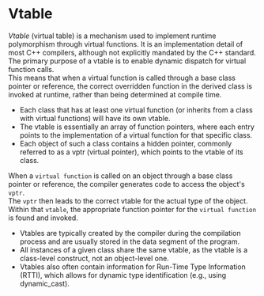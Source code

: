 Vtable
=======
  
*Vtable* (virtual table) is a mechanism used to implement runtime polymorphism through virtual functions. It is an implementation detail of most C++ compilers, although not explicitly mandated by the C++ standard.  
The primary purpose of a vtable is to enable dynamic dispatch for virtual function calls.  
This means that when a virtual function is called through a base class pointer or reference, the correct overridden function in the derived class is invoked at runtime, rather than being determined at compile time.  
  
- Each class that has at least one virtual function (or inherits from a class with virtual functions) will have its own vtable.
- The vtable is essentially an array of function pointers, where each entry points to the implementation of a virtual function for that specific class.
- Each object of such a class contains a hidden pointer, commonly referred to as a vptr (virtual pointer), which points to the vtable of its class.
  
When a `virtual function` is called on an object through a base class pointer or reference, the compiler generates code to access the object's `vptr`.  
The `vptr` then leads to the correct vtable for the actual type of the object.  
Within that `vtable`, the appropriate function pointer for the `virtual function` is found and invoked.  
  
- Vtables are typically created by the compiler during the compilation process and are usually stored in the data segment of the program.
- All instances of a given class share the same vtable, as the vtable is a class-level construct, not an object-level one.
- Vtables also often contain information for Run-Time Type Information (RTTI), which allows for dynamic type identification (e.g., using dynamic_cast).
